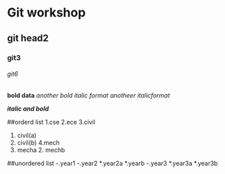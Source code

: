 # Git workshop
## git head2
### git3
###### git6
**bold  data**
_another bold_
*italic format*
_anotheer italicformat_

_**italic and bold**_

##orderd list
1.cse
2.ece
3.civil
   1.  civil(a)
   2.  civil(b)
4.mech   
   1.   mecha
    2.  mechb 
    
    
##unordered list
-.year1
-.year2
      *.year2a
      *.yearb
-.year3
      *.year3a
      *.year3b
